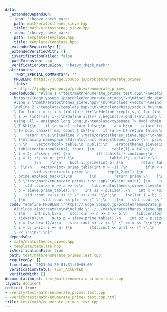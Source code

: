 ```yaml
---
data:
  _extendedDependsOn:
  - icon: ':heavy_check_mark:'
    path: math/eratosthenes_sieve.hpp
    title: math/eratosthenes_sieve.hpp
  - icon: ':heavy_check_mark:'
    path: template/template.hpp
    title: template/template.hpp
  _extendedRequiredBy: []
  _extendedVerifiedWith: []
  _isVerificationFailed: false
  _pathExtension: cpp
  _verificationStatusIcon: ':heavy_check_mark:'
  attributes:
    '*NOT_SPECIAL_COMMENTS*': ''
    PROBLEM: https://judge.yosupo.jp/problem/enumerate_primes
    links:
    - https://judge.yosupo.jp/problem/enumerate_primes
  bundledCode: "#line 1 \"test/math/enumerate_primes.test.cpp\"\n#define PROBLEM \"\
    https://judge.yosupo.jp/problem/enumerate_primes\"\n\n#include <iostream>\n\n\
    #line 2 \"math/eratosthenes_sieve.hpp\"\n\n#include <vector>\n#include <cassert>\n\
    \n#line 2 \"template/template.hpp\"\n\n#include<bits/stdc++.h>\n\n#define rep(i,s,n)\
    \ for (int i = s; i < (int)(n); i++)\n#define rrep(i,s,n) for (int i = (int)(n)-1;\
    \ i >= (int)(s); i--)\n#define all(v) v.begin(),v.end()\n\nusing ll = long long;\n\
    using ull = unsigned long long;\n\ntemplate<typename T> bool chmin(T &a, const\
    \ T &b){\n    if (a <= b) return false;\n    a = b;\n    return true;\n}\ntemplate<typename\
    \ T> bool chmax(T &a, const T &b){\n    if (a >= b) return false;\n    a = b;\n\
    \    return true;\n}\n#line 7 \"math/eratosthenes_sieve.hpp\"\n\nnamespace lib\
    \ {\n\nusing namespace std;\n\nstruct eratosthenes_sieve {\n  private:\n    int\
    \ n;\n    vector<bool> table;\n  public:\n    eratosthenes_sieve(int n) : n(n),\
    \ table(vector<bool>(n+1, true)) {\n        table[1] = false;\n        for(int\
    \ i = 2; i*i<=n; i++) {\n            if(!table[i]) continue;\n            for(int\
    \ j = i; i*j <= n; j++) {\n                table[i*j] = false;\n            }\n\
    \        }\n    }\n\n    bool is_prime(int p) {\n        return table[p];\n  \
    \  }\n\n    vector<int> prime_table(int m = -1) {\n        if(m < 0) m = n;\n\
    \        std::vector<int> prime;\n        rep(i,2,m+1) {\n            if(table[i])\
    \ prime.emplace_back(i);\n        }\n        return prime;\n    }\n};\n\n}\n#line\
    \ 6 \"test/math/enumerate_primes.test.cpp\"\n\nint main() {\n    int n,a,b;\n\
    \    std::cin >> n >> a >> b;\n    lib::eratosthenes_sieve sieve(n);\n    auto\
    \ p = sieve.prime_table();\n    int sz = p.size();\n    int x = (sz-b+a-1)/a;\n\
    \    std::cout << sz << \" \" << x << '\\n';\n    for(int i = b; i<sz; i += a)\
    \ {\n        std::cout << p[i] << \" \";\n    }\n    std::cout << \"\\n\";\n}\n"
  code: "#define PROBLEM \"https://judge.yosupo.jp/problem/enumerate_primes\"\n\n\
    #include <iostream>\n\n#include \"../../math/eratosthenes_sieve.hpp\"\n\nint main()\
    \ {\n    int n,a,b;\n    std::cin >> n >> a >> b;\n    lib::eratosthenes_sieve\
    \ sieve(n);\n    auto p = sieve.prime_table();\n    int sz = p.size();\n    int\
    \ x = (sz-b+a-1)/a;\n    std::cout << sz << \" \" << x << '\\n';\n    for(int\
    \ i = b; i<sz; i += a) {\n        std::cout << p[i] << \" \";\n    }\n    std::cout\
    \ << \"\\n\";\n}"
  dependsOn:
  - math/eratosthenes_sieve.hpp
  - template/template.hpp
  isVerificationFile: true
  path: test/math/enumerate_primes.test.cpp
  requiredBy: []
  timestamp: '2023-04-20 01:31:50+09:00'
  verificationStatus: TEST_ACCEPTED
  verifiedWith: []
documentation_of: test/math/enumerate_primes.test.cpp
layout: document
redirect_from:
- /verify/test/math/enumerate_primes.test.cpp
- /verify/test/math/enumerate_primes.test.cpp.html
title: test/math/enumerate_primes.test.cpp
---
```

